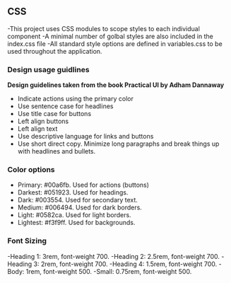 ## CSS

-This project uses CSS modules to scope styles to each individual component
-A minimal number of golbal styles are also included in the index.css file
-All standard style options are defined in variables.css to be used throughout the application.

### Design usage guidlines

**Design guidelines taken from the book Practical UI by Adham Dannaway**

- Indicate actions using the primary color
- Use sentence case for headlines
- Use title case for buttons
- Left align buttons
- Left align text
- Use descriptive language for links and buttons
- Use short direct copy. Minimize long paragraphs and break things up with headlines and bullets.

### Color options

- Primary: #00a6fb. Used for actions (buttons)
- Darkest: #051923. Used for headings.
- Dark: #003554. Used for secondary text.
- Medium: #006494. Used for dark borders.
- Light: #0582ca. Used for light borders.
- Lightest: #f3f9ff. Used for backgrounds.

### Font Sizing

-Heading 1: 3rem, font-weight 700.
-Heading 2: 2.5rem, font-weight 700.
-Heading 3: 2rem, font-weight 700.
-Heading 4: 1.5rem, font-weight 700.
-Body: 1rem, font-weight 500.
-Small: 0.75rem, font-weight 500.

